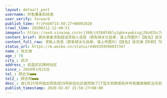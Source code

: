 ```yaml
---
layout: default_post
username: 炸鱼薯条和烧酒
user_verify: forward
publish_time: FriFeb0715:50:27+08002020
crawl_time: 20200212-12:40:51
imageurl: https://wx4.sinaimg.cn/orj360/c01b8fdbly1gbnvywbzzgj20u01hc7wh.jpg,https://wx3.sinaimg.cn/orj360/c01b8fdbly1gbnvyuc0lej20u01hc7wh.jpg,https://wx4.sinaimg.cn/orj360/c01b8fdbly1gbnvywydzgj20u01hcb29.jpg,https://wx1.sinaimg.cn/orj360/c01b8fdbly1gbnvyxrutjj20ci0m8dh4.jpg,https://wx4.sinaimg.cn/orj360/c01b8fdbly1gbnvyy83xwj20u01hc4qp.jpg
content_brief: 肺炎患者求助超话求助人信息（若有相关化验单，请上传图片）【姓名】张文渊【年龄】78【所在城市】武汉【所在小区、社区】武昌区石牌岭社区【详细地址】武汉市武昌石牌岭领地金居3203【患病时间】2020年1月25日【联系方式】顾志文 ●●●【其他紧急联系人】顾志明●●●【病情 ...全文
content_full_raw: 求助人信息（若有相关化验单，请上传图片）【姓名】张文渊【年龄】78【所在城市】武汉【所在小区、社区】武昌区石牌岭社区【详细地址】武汉市武昌石牌岭领地金居3203【患病时间】2020年1月25日【联系方式】顾志文●●●【其他紧急联系人】顾志明●●●【病情描述】自1月25号开始出现低烧29号前往社区医院拍了CT显示双肺感染并伴有磨玻璃影当天前往七医院进行核酸检查因人数过多三天后才完成检查2月7号拿到结果显示核酸阳性2月3日已出现胸闷气短咳嗽食欲不振等症状吃过药后低烧有所缓解考虑到年事已高希望得到住院收治！家中还有82岁老人和52岁子女均有高血压或糖尿病等慢性基础病虽暂无症状还望能隔离观察治疗防患未然。
status_url: https://m.weibo.cn/status/4469359596037347
name_: 张文渊
age_: 78
city_: 武汉
address_: 武昌区石牌岭社区
since_: 2020年1月25日
tel_: 顾志文●●●
tel2_: 顾志明●●●
desc_: 自1月25号开始出现低烧29号前往社区医院拍了CT显示双肺感染并伴有磨玻璃影当天前往七医院进行核酸检查因人数过多三天后才完成检查2月7号拿到结果显示核酸阳性2月3日已出现胸闷气短咳嗽食欲不振等症状吃过药后低烧有所缓解考虑到年事已高希望得到住院收治！家中还有82岁老人和52岁子女均有高血压或糖尿病等慢性基础病虽暂无症状还望能隔离观察治疗防患未然。
publish_timestamp: 2020-02-07 15:50:27+08:00
---
```


